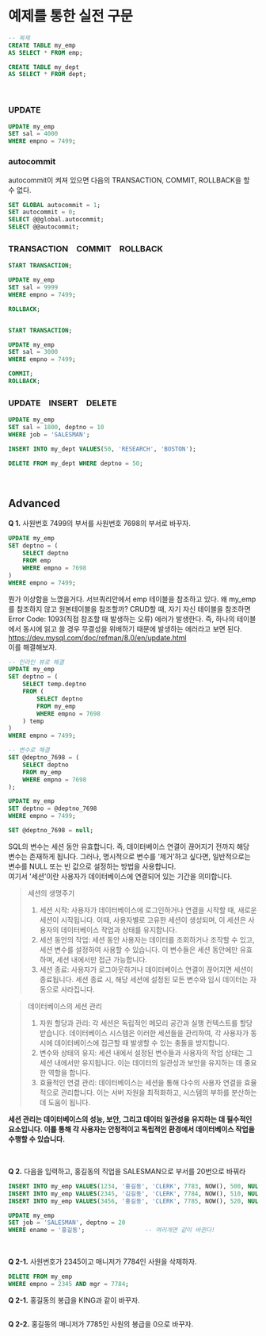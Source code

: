 # 예제를 통한 실전 구문

```sql
-- 복제
CREATE TABLE my_emp
AS SELECT * FROM emp;

CREATE TABLE my_dept
AS SELECT * FROM dept;
```

<br>

### UPDATE
```sql
UPDATE my_emp
SET sal = 4000
WHERE empno = 7499;
```

### autocommit
autocommit이 켜져 있으면 다음의 TRANSACTION, COMMIT, ROLLBACK을 할 수 없다.
```sql
SET GLOBAL autocommit = 1;
SET autocommit = 0;
SELECT @@global.autocommit;
SELECT @@autocommit;
```

### TRANSACTION　COMMIT　ROLLBACK
```sql
START TRANSACTION;

UPDATE my_emp
SET sal = 9999
WHERE empno = 7499;

ROLLBACK;


START TRANSACTION;

UPDATE my_emp
SET sal = 3000
WHERE empno = 7499;

COMMIT;
ROLLBACK;
```

### UPDATE　INSERT　DELETE
```sql
UPDATE my_emp
SET sal = 1800, deptno = 10
WHERE job = 'SALESMAN';

INSERT INTO my_dept VALUES(50, 'RESEARCH', 'BOSTON');

DELETE FROM my_dept WHERE deptno = 50;
```
<br>

## Advanced
**Q 1.** 사원번호 7499의 부서를 사원번호 7698의 부서로 바꾸자.
```sql
UPDATE my_emp
SET deptno = (
    SELECT deptno
    FROM emp
    WHERE empno = 7698
)
WHERE empno = 7499;
```
뭔가 이상함을 느꼈을거다. 서브쿼리안에서 emp 테이블을 참조하고 있다. 왜 my_emp를 참조하지 않고 원본테이블을 참조할까? CRUD할 때, 자기 자신 테이블을 참조하면 Error Code: 1093(직접 참조할 때 발생하는 오류) 에러가 발생한다. 즉, 하나의 테이블에서 동시에 읽고 쓸 경우 무결성을 위배하기 때문에 발생하는 에러라고 보면 된다.  
https://dev.mysql.com/doc/refman/8.0/en/update.html  
이를 해결해보자.
```sql
-- 인라인 뷰로 해결
UPDATE my_emp
SET deptno = (
    SELECT temp.deptno
    FROM (
        SELECT deptno
        FROM my_emp
        WHERE empno = 7698
    ) temp
)
WHERE empno = 7499;
```
```sql
-- 변수로 해결
SET @deptno_7698 = (
    SELECT deptno
    FROM my_emp
    WHERE empno = 7698
);

UPDATE my_emp
SET deptno = @deptno_7698
WHERE empno = 7499;

SET @deptno_7698 = null;
```
SQL의 변수는 세션 동안 유효합니다. 즉, 데이터베이스 연결이 끊어지기 전까지 해당 변수는 존재하게 됩니다. 그러나, 명시적으로 변수를 '제거'하고 싶다면, 일반적으로는 변수를 NULL 또는 빈 값으로 설정하는 방법을 사용합니다.  
여기서 '세션'이란 사용자가 데이터베이스에 연결되어 있는 기간을 의미합니다. 

> 세션의 생명주기
> 1. 세션 시작: 사용자가 데이터베이스에 로그인하거나 연결을 시작할 때, 새로운 세션이 시작됩니다. 이때, 사용자별로 고유한 세션이 생성되며, 이 세션은 사용자의 데이터베이스 작업과 상태를 유지합니다.
> 2. 세션 동안의 작업: 세션 동안 사용자는 데이터를 조회하거나 조작할 수 있고, 세션 변수를 설정하여 사용할 수 있습니다. 이 변수들은 세션 동안에만 유효하며, 세션 내에서만 접근 가능합니다.
> 3. 세션 종료: 사용자가 로그아웃하거나 데이터베이스 연결이 끊어지면 세션이 종료됩니다. 세션 종료 시, 해당 세션에 설정된 모든 변수와 임시 데이터는 자동으로 사라집니다.

> 데이터베이스의 세션 관리
> 1. 자원 할당과 관리: 각 세션은 독립적인 메모리 공간과 실행 컨텍스트를 할당받습니다. 데이터베이스 시스템은 이러한 세션들을 관리하여, 각 사용자가 동시에 데이터베이스에 접근할 때 발생할 수 있는 충돌을 방지합니다.
> 2. 변수와 상태의 유지: 세션 내에서 설정된 변수들과 사용자의 작업 상태는 그 세션 내에서만 유지됩니다. 이는 데이터의 일관성과 보안을 유지하는 데 중요한 역할을 합니다.
> 3. 효율적인 연결 관리: 데이터베이스는 세션을 통해 다수의 사용자 연결을 효율적으로 관리합니다. 이는 서버 자원을 최적화하고, 시스템의 부하를 분산하는 데 도움이 됩니다.

**세션 관리는 데이터베이스의 성능, 보안, 그리고 데이터 일관성을 유지하는 데 필수적인 요소입니다. 이를 통해 각 사용자는 안정적이고 독립적인 환경에서 데이터베이스 작업을 수행할 수 있습니다.**

<br>

**Q 2.** 다음을 입력하고, 홍길동의 직업을 SALESMAN으로 부서를 20번으로 바꿔라
```sql
INSERT INTO my_emp VALUES(1234, '홍길동', 'CLERK', 7783, NOW(), 500, NULL, 10);
INSERT INTO my_emp VALUES(2345, '김길동', 'CLERK', 7784, NOW(), 510, NULL, 10);
INSERT INTO my_emp VALUES(3456, '홍길동', 'CLERK', 7785, NOW(), 520, NULL, 10);

UPDATE my_emp
SET job = 'SALESMAN', deptno = 20
WHERE ename = '홍길동';                 -- 여러개면 같이 바뀐다!
```

<br>

**Q 2-1.** 사원번호가 2345이고 매니저가 7784인 사원을 삭제하자.
```sql
DELETE FROM my_emp
WHERE empno = 2345 AND mgr = 7784;
```

**Q 2-1.** 홍길동의  봉급을 KING과 같이 바꾸자.
```sql

```

**Q 2-2.**  홍길동의 매니저가 7785인 사원의 봉급을  0으로 바꾸자.  
